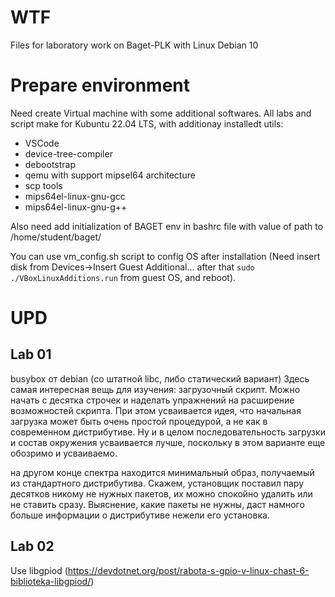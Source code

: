 # WTF

Files for laboratory work on Baget-PLK with Linux Debian 10

# Prepare environment

Need create Virtual machine with some additional softwares. All labs and script make for Kubuntu 22.04 LTS, with additionay installedt utils:

* VSCode
* device-tree-compiler
* debootstrap
* qemu with support mipsel64 architecture
* scp tools
* mips64el-linux-gnu-gcc
* mips64el-linux-gnu-g++

Also need add initialization of BAGET env in bashrc file with value of path to /home/student/baget/

You can use vm_config.sh script to config OS after installation (Need insert disk from Devices->Insert Guest Additional... after that `sudo ./VBoxLinuxAdditions.run` from guest OS, and reboot).


# UPD

## Lab 01

busybox от debian (со штатной libc, либо статический вариант)
Здесь самая интересная вещь для изучения: загрузочный скрипт. Можно начать с десятка строчек и наделать упражнений на расширение возможностей скрипта. При этом усваивается идея, что начальная загрузка может быть очень простой процедурой, а не как в современном дистрибутиве. Ну и в целом последовательность загрузки и состав окружения усваивается лучше, поскольку в этом варианте еще обозримо и усваиваемо.


на другом конце спектра находится минимальный образ, получаемый из стандартного дистрибутива. Скажем, установщик поставил пару десятков никому не нужных пакетов, их можно спокойно удалить или не ставить сразу. Выяснение, какие пакеты не нужны, даст намного больше информации о дистрибутиве нежели его установка.

## Lab 02

Use libgpiod (https://devdotnet.org/post/rabota-s-gpio-v-linux-chast-6-biblioteka-libgpiod/)
